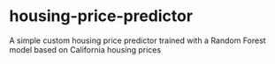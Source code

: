 # housing-price-predictor
A simple custom housing price predictor trained with a Random Forest model based on California housing prices
